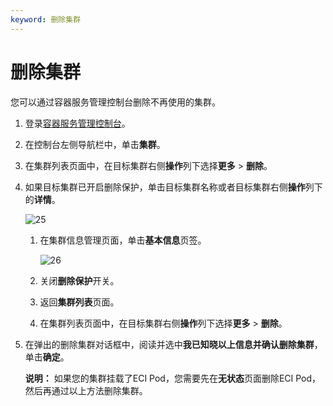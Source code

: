 ```yaml
---
keyword: 删除集群
---
```


# 删除集群

您可以通过容器服务管理控制台删除不再使用的集群。

1.  登录[容器服务管理控制台](https://cs.console.aliyun.com)。

2.  在控制台左侧导航栏中，单击**集群**。

3.  在集群列表页面中，在目标集群右侧**操作**列下选择**更多** \> **删除**。

4.  如果目标集群已开启删除保护，单击目标集群名称或者目标集群右侧**操作**列下的**详情**。

    ![25](https://static-aliyun-doc.oss-accelerate.aliyuncs.com/assets/img/zh-CN/4501080261/p272858.png)

    1.  在集群信息管理页面，单击**基本信息**页签。

        ![26](https://static-aliyun-doc.oss-accelerate.aliyuncs.com/assets/img/zh-CN/5651080261/p272851.png)

    2.  关闭**删除保护**开关。

    3.  返回**集群列表**页面。

    4.  在集群列表页面中，在目标集群右侧**操作**列下选择**更多** \> **删除**。

5.  在弹出的删除集群对话框中，阅读并选中**我已知晓以上信息并确认删除集群**，单击**确定**。

    **说明：** 如果您的集群挂载了ECI Pod，您需要先在**无状态**页面删除ECI Pod，然后再通过以上方法删除集群。


